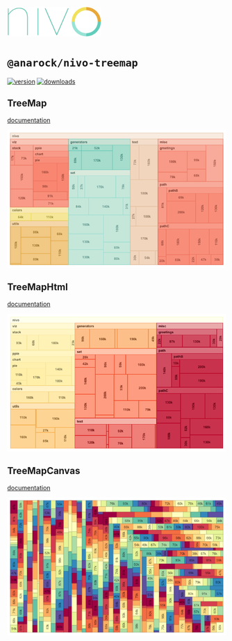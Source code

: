 <a href="https://nivo.rocks"><img alt="nivo" src="https://raw.githubusercontent.com/plouc/nivo/master/nivo.png" width="216" height="68"/></a>

# `@anarock/nivo-treemap`

[![version](https://img.shields.io/npm/v/@anarock/nivo-treemap?style=for-the-badge)](https://www.npmjs.com/package/@anarock/nivo-treemap)
[![downloads](https://img.shields.io/npm/dm/@anarock/nivo-treemap?style=for-the-badge)](https://www.npmjs.com/package/@anarock/nivo-treemap)

## TreeMap

[documentation](http://nivo.rocks/treemap/)

![TreeMap](https://raw.githubusercontent.com/plouc/nivo/master/website/src/assets/captures/treemap.png)

## TreeMapHtml

[documentation](http://nivo.rocks/treemap/html/)

![TreeMapHtml](https://raw.githubusercontent.com/plouc/nivo/master/website/src/assets/captures/treemap-html.png)

## TreeMapCanvas

[documentation](http://nivo.rocks/treemap/canvas/)

![TreeMapCanvas](https://raw.githubusercontent.com/plouc/nivo/master/website/src/assets/captures/treemap-canvas.png)
